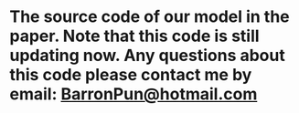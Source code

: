 # The source code of our model in the paper. Note that this code is still updating now. Any questions about this code please contact me by email: BarronPun@hotmail.com